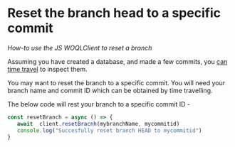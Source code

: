 # Reset the branch head to a specific commit

*How-to use the JS WOQLClient to reset a branch*

Assuming you have created a database, and made a few commits, you [can time travel](./time-travel.md) to inspect them.
    
You may want to reset the branch to a specific commit. You will need your branch name and commit ID which can be obtained by time travelling. 

The below code will rest your branch to a specific commit ID - 

```js
const resetBranch = async () => {
   await  client.resetBracnh(mybranchName, mycommitid)
   console.log("Succesfully reset branch HEAD to mycommitid")
}
```






